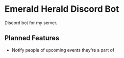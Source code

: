 # Emerald Herald Discord Bot
Discord bot for my server.  

## Planned Features
- Notify people of upcoming events they're a part of
